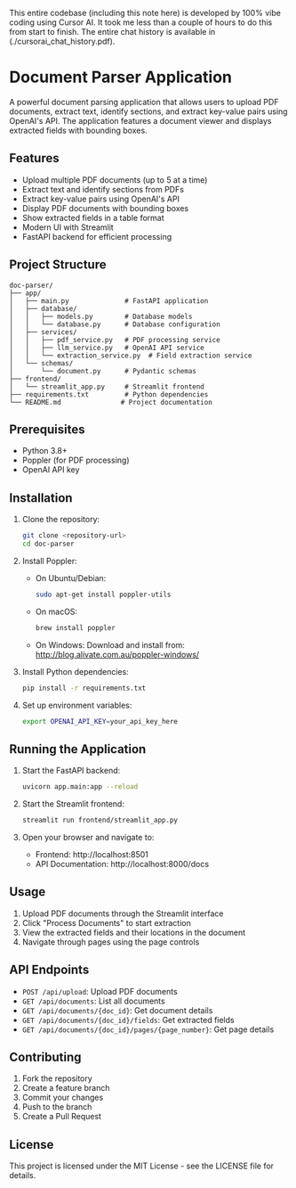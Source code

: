 This entire codebase (including this note here) is developed by 100% vibe coding using Cursor AI. It took me less than a couple of hours to do this from start to finish. The entire chat history is available in (./cursorai_chat_history.pdf).

# Document Parser Application

A powerful document parsing application that allows users to upload PDF documents, extract text, identify sections, and extract key-value pairs using OpenAI's API. The application features a document viewer and displays extracted fields with bounding boxes.

## Features

- Upload multiple PDF documents (up to 5 at a time)
- Extract text and identify sections from PDFs
- Extract key-value pairs using OpenAI's API
- Display PDF documents with bounding boxes
- Show extracted fields in a table format
- Modern UI with Streamlit
- FastAPI backend for efficient processing

## Project Structure

```
doc-parser/
├── app/
│   ├── main.py              # FastAPI application
│   ├── database/
│   │   ├── models.py        # Database models
│   │   └── database.py      # Database configuration
│   ├── services/
│   │   ├── pdf_service.py   # PDF processing service
│   │   ├── llm_service.py   # OpenAI API service
│   │   └── extraction_service.py  # Field extraction service
│   └── schemas/
│       └── document.py      # Pydantic schemas
├── frontend/
│   └── streamlit_app.py     # Streamlit frontend
├── requirements.txt         # Python dependencies
└── README.md               # Project documentation
```

## Prerequisites

- Python 3.8+
- Poppler (for PDF processing)
- OpenAI API key

## Installation

1. Clone the repository:
   ```bash
   git clone <repository-url>
   cd doc-parser
   ```

2. Install Poppler:
   - On Ubuntu/Debian:
     ```bash
     sudo apt-get install poppler-utils
     ```
   - On macOS:
     ```bash
     brew install poppler
     ```
   - On Windows:
     Download and install from: http://blog.alivate.com.au/poppler-windows/

3. Install Python dependencies:
   ```bash
   pip install -r requirements.txt
   ```

4. Set up environment variables:
   ```bash
   export OPENAI_API_KEY=your_api_key_here
   ```

## Running the Application

1. Start the FastAPI backend:
   ```bash
   uvicorn app.main:app --reload
   ```

2. Start the Streamlit frontend:
   ```bash
   streamlit run frontend/streamlit_app.py
   ```

3. Open your browser and navigate to:
   - Frontend: http://localhost:8501
   - API Documentation: http://localhost:8000/docs

## Usage

1. Upload PDF documents through the Streamlit interface
2. Click "Process Documents" to start extraction
3. View the extracted fields and their locations in the document
4. Navigate through pages using the page controls

## API Endpoints

- `POST /api/upload`: Upload PDF documents
- `GET /api/documents`: List all documents
- `GET /api/documents/{doc_id}`: Get document details
- `GET /api/documents/{doc_id}/fields`: Get extracted fields
- `GET /api/documents/{doc_id}/pages/{page_number}`: Get page details

## Contributing

1. Fork the repository
2. Create a feature branch
3. Commit your changes
4. Push to the branch
5. Create a Pull Request

## License

This project is licensed under the MIT License - see the LICENSE file for details.

